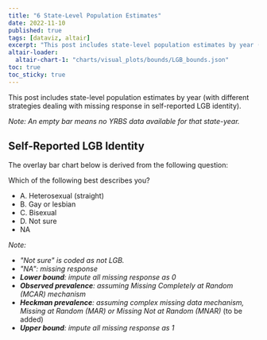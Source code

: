 ```yaml
---
title: "6 State-Level Population Estimates"
date: 2022-11-10
published: true
tags: [dataviz, altair]
excerpt: "This post includes state-level population estimates by year (with different strategies dealing with missing response)."
altair-loader:
  altair-chart-1: "charts/visual_plots/bounds/LGB_bounds.json"
toc: true
toc_sticky: true
---
```


This post includes state-level population estimates by year (with different strategies dealing with missing response in self-reported LGB identity).

*Note: An empty bar means no YRBS data available for that state-year.*

## Self-Reported LGB Identity

The overlay bar chart below is derived from the following question:

Which of the following best describes you?
- A. Heterosexual (straight)
- B. Gay or lesbian
- C. Bisexual
- D. Not sure
- NA

*Note:*
- *"Not sure" is coded as not LGB.*
- *"NA": missing response*
- ***Lower bound**: impute all missing response as 0*
- ***Observed prevalence**: assuming Missing Completely at Random (MCAR) mechanism*
- ***Heckman prevalence**: assuming complex missing data mechanism, Missing at Random (MAR) or Missing Not at Random (MNAR)* (to be added)
- ***Upper bound**: impute all missing response as 1*

<div id="altair-chart-1"></div>

